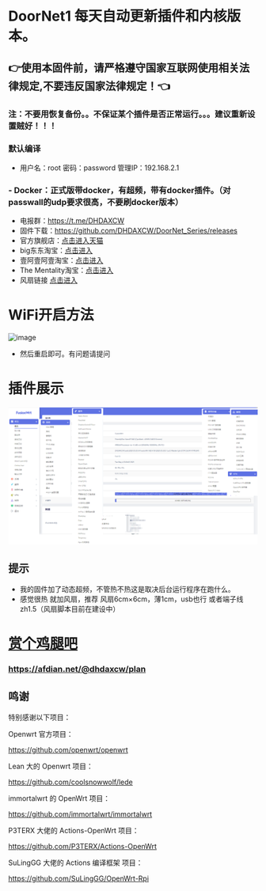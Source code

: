 # DoorNet1 每天自动更新插件和内核版本。
## 👉使用本固件前，请严格遵守国家互联网使用相关法律规定,不要违反国家法律规定！👈

### 注：不要用恢复备份。。不保证某个插件是否正常运行。。。建议重新设置贼好！！！
### 默认编译  

- 用户名：root 密码：password  管理IP：192.168.2.1
### - Docker：正式版带docker，有超频，带有docker插件。（对passwall的udp要求很高，不要刷docker版本）
- 电报群：https://t.me/DHDAXCW
- 固件下载：https://github.com/DHDAXCW/DoorNet_Series/releases
- 官方旗舰店：[点击进入天猫](https://detail.tmall.com/item.htm?spm=a230r.1.14.16.5ca623e6hQpOkd&id=650372680921&ns=1&abbucket=11&sku_properties=5919063:3284564)
- big东东淘宝：[点击进入](https://item.taobao.com/item.htm?spm=a1z10.3-c-s.w4002-21156935592.48.8d0644b9IwVcxe&id=658319471450)
- 壹阿壹阿壹淘宝：[点击进入](https://item.taobao.com/item.htm?spm=a230r.1.14.29.5ca623e6hQpOkd&id=655585180511&ns=1&abbucket=11#detail)
- The Mentality淘宝：[点击进入](https://item.taobao.com/item.htm?spm=a1z10.3-c-s.w4002-23932041130.72.264b5a8buuD1Uo&id=658729815469)
- 风扇链接 [点击进入](https://s.click.taobao.com/t?e=m%3D2%26s%3Dd8Ack0Lbx8McQipKwQzePOeEDrYVVa64LKpWJ%2Bin0XJRAdhuF14FMXpyNmcFd6mT8sviUM61dt2T0mcOGN1M6FAj1gqltKaEfKzCcEr0EW0YuhTK3FPxiHMT7yc3NZrQKSOkJV8harV3phaPbavinqGCwVfdcN0wcSpj5qSCmbA%3D)
# WiFi开启方法
![image](https://user-images.githubusercontent.com/74764072/149740728-9c8145bb-6fed-4c5e-98d3-83011d2ab1a6.png)
- 然后重启即可。有问题请提问
# 插件展示 
 ![Alt text](data/20.jpg?raw=true "Title")
## 提示
 - 我的固件加了动态超频，不管热不热这是取决后台运行程序在跑什么。
 - 感觉很热  就加风扇，推荐 风扇6cm×6cm，薄1cm，usb也行 或者端子线zh1.5（风扇脚本目前在建设中）

# [赏个鸡腿吧](https://afdian.net/@dhdaxcw/plan)
### https://afdian.net/@dhdaxcw/plan
## 鸣谢

特别感谢以下项目： 

Openwrt 官方项目：

<https://github.com/openwrt/openwrt>

Lean 大的 Openwrt 项目：

<https://github.com/coolsnowwolf/lede>

immortalwrt 的 OpenWrt 项目：

<https://github.com/immortalwrt/immortalwrt>

P3TERX 大佬的 Actions-OpenWrt 项目：

<https://github.com/P3TERX/Actions-OpenWrt>

SuLingGG 大佬的 Actions 编译框架 项目：

https://github.com/SuLingGG/OpenWrt-Rpi
